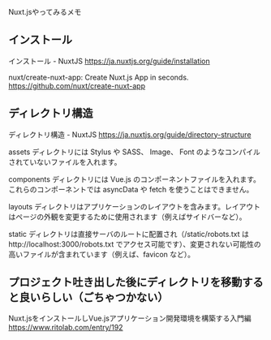 Nuxt.jsやってみるメモ

## インストール

インストール - NuxtJS https://ja.nuxtjs.org/guide/installation

nuxt/create-nuxt-app: Create Nuxt.js App in seconds. https://github.com/nuxt/create-nuxt-app

## ディレクトリ構造

ディレクトリ構造 - NuxtJS https://ja.nuxtjs.org/guide/directory-structure

assets ディレクトリには Stylus や SASS、 Image、 Font のようなコンパイルされていないファイルを入れます。

components ディレクトリには Vue.js のコンポーネントファイルを入れます。これらのコンポーネントでは asyncData や fetch を使うことはできません。

layouts ディレクトリはアプリケーションのレイアウトを含みます。レイアウトはページの外観を変更するために使用されます（例えばサイドバーなど）。

static ディレクトリは直接サーバのルートに配置され（/static/robots.txt は http://localhost:3000/robots.txt でアクセス可能です）、変更されない可能性の高いファイルが含まれています（例えば、favicon など）。

## プロジェクト吐き出した後にディレクトリを移動すると良いらしい（ごちゃつかない）

Nuxt.jsをインストールしVue.jsアプリケーション開発環境を構築する入門編 https://www.ritolab.com/entry/192

